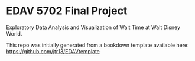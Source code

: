 # EDAV 5702 Final Project

Exploratory Data Analysis and Visualization of Wait Time at Walt Disney World.

This repo was initially generated from a bookdown template available here: https://github.com/jtr13/EDAVtemplate
